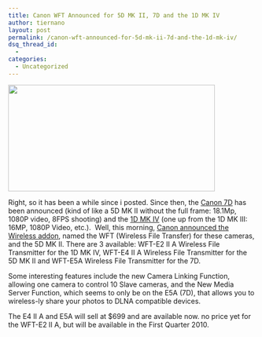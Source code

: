 ```yaml
---
title: Canon WFT Announced for 5D MK II, 7D and the 1D MK IV
author: tiernano
layout: post
permalink: /canon-wft-announced-for-5d-mk-ii-7d-and-the-1d-mk-iv/
dsq_thread_id:
  - 
categories:
  - Uncategorized
---
```

<img class="alignnone" title="Canon WFT" src="http://images.lotas-smartman.net/image.ashx?id=62c1f951-caac-4534-bfce-45c04f8d2d1a" alt="" width="420" height="217" />

Right, so it has been a while since i posted. Since then, the [Canon 7D][1] has been announced (kind of like a 5D MK II without the full frame: 18.1Mp, 1080P video, 8FPS shooting) and the [1D MK IV][2] (one up from the 1D MK III: 16MP, 1080P Video, etc.).  Well, this morning, [Canon announced the Wireless addon][3], named the WFT (Wireless File Transfer) for these cameras, and the 5D MK II. There are 3 available: WFT-E2 II A Wireless File Transmitter for the 1D MK IV, WFT-E4 II A Wireless File Transmitter for the 5D MK II and WFT-E5A Wireless File Transmitter for the 7D.

Some interesting features include the new Camera Linking Function, allowing one camera to control 10 Slave cameras, and the New Media Server Function, which seems to only be on the E5A (7D), that allows you to wireless-ly share your photos to DLNA compatible devices.

The E4 II A and E5A will sell at $699 and are available now. no price yet for the WFT-E2 II A, but will be available in the First Quarter 2010.

 [1]: http://www.engadget.com/2009/09/01/canon-eos-7d-now-official-is-exactly-what-you-expected/
 [2]: http://www.engadget.com/2009/10/20/canon-eos-1d-mark-iv-announced-16-1-megapixels-45-point-autofo/
 [3]: http://www.usa.canon.com/templatedata/pressrelease/20100107_wft_transmitter.html